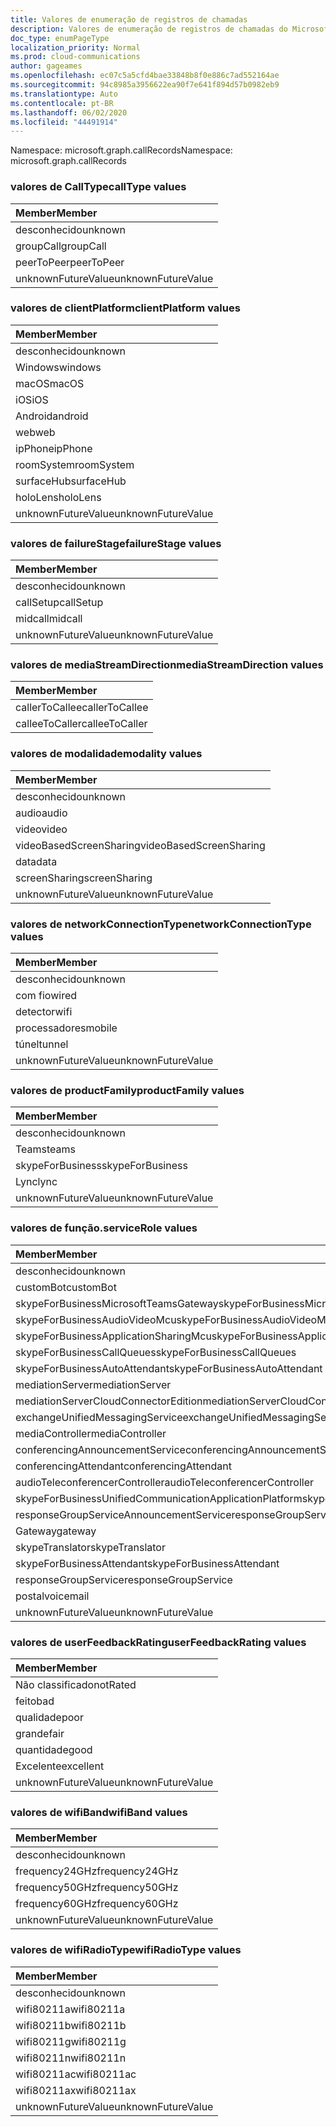 ```yaml
---
title: Valores de enumeração de registros de chamadas
description: Valores de enumeração de registros de chamadas do Microsoft Graph
doc_type: enumPageType
localization_priority: Normal
ms.prod: cloud-communications
author: gageames
ms.openlocfilehash: ec07c5a5cfd4bae33848b8f0e886c7ad552164ae
ms.sourcegitcommit: 94c8985a3956622ea90f7e641f894d57b0982eb9
ms.translationtype: Auto
ms.contentlocale: pt-BR
ms.lasthandoff: 06/02/2020
ms.locfileid: "44491914"
---
```

<span data-ttu-id="95862-103">Namespace: microsoft.graph.callRecords</span><span class="sxs-lookup"><span data-stu-id="95862-103">Namespace: microsoft.graph.callRecords</span></span>

### <a name="calltype-values"></a><span data-ttu-id="95862-104">valores de CallType</span><span class="sxs-lookup"><span data-stu-id="95862-104">callType values</span></span>

| <span data-ttu-id="95862-105">Member</span><span class="sxs-lookup"><span data-stu-id="95862-105">Member</span></span>
|:--------------
| <span data-ttu-id="95862-106">desconhecido</span><span class="sxs-lookup"><span data-stu-id="95862-106">unknown</span></span>
| <span data-ttu-id="95862-107">groupCall</span><span class="sxs-lookup"><span data-stu-id="95862-107">groupCall</span></span>
| <span data-ttu-id="95862-108">peerToPeer</span><span class="sxs-lookup"><span data-stu-id="95862-108">peerToPeer</span></span>
| <span data-ttu-id="95862-109">unknownFutureValue</span><span class="sxs-lookup"><span data-stu-id="95862-109">unknownFutureValue</span></span>

### <a name="clientplatform-values"></a><span data-ttu-id="95862-110">valores de clientPlatform</span><span class="sxs-lookup"><span data-stu-id="95862-110">clientPlatform values</span></span>

| <span data-ttu-id="95862-111">Member</span><span class="sxs-lookup"><span data-stu-id="95862-111">Member</span></span>
|:--------------
| <span data-ttu-id="95862-112">desconhecido</span><span class="sxs-lookup"><span data-stu-id="95862-112">unknown</span></span>
| <span data-ttu-id="95862-113">Windows</span><span class="sxs-lookup"><span data-stu-id="95862-113">windows</span></span>
| <span data-ttu-id="95862-114">macOS</span><span class="sxs-lookup"><span data-stu-id="95862-114">macOS</span></span>
| <span data-ttu-id="95862-115">iOS</span><span class="sxs-lookup"><span data-stu-id="95862-115">iOS</span></span>
| <span data-ttu-id="95862-116">Android</span><span class="sxs-lookup"><span data-stu-id="95862-116">android</span></span>
| <span data-ttu-id="95862-117">web</span><span class="sxs-lookup"><span data-stu-id="95862-117">web</span></span>
| <span data-ttu-id="95862-118">ipPhone</span><span class="sxs-lookup"><span data-stu-id="95862-118">ipPhone</span></span>
| <span data-ttu-id="95862-119">roomSystem</span><span class="sxs-lookup"><span data-stu-id="95862-119">roomSystem</span></span>
| <span data-ttu-id="95862-120">surfaceHub</span><span class="sxs-lookup"><span data-stu-id="95862-120">surfaceHub</span></span>
| <span data-ttu-id="95862-121">holoLens</span><span class="sxs-lookup"><span data-stu-id="95862-121">holoLens</span></span>
| <span data-ttu-id="95862-122">unknownFutureValue</span><span class="sxs-lookup"><span data-stu-id="95862-122">unknownFutureValue</span></span>

### <a name="failurestage-values"></a><span data-ttu-id="95862-123">valores de failureStage</span><span class="sxs-lookup"><span data-stu-id="95862-123">failureStage values</span></span>

| <span data-ttu-id="95862-124">Member</span><span class="sxs-lookup"><span data-stu-id="95862-124">Member</span></span>
|:--------------
| <span data-ttu-id="95862-125">desconhecido</span><span class="sxs-lookup"><span data-stu-id="95862-125">unknown</span></span>
| <span data-ttu-id="95862-126">callSetup</span><span class="sxs-lookup"><span data-stu-id="95862-126">callSetup</span></span>
| <span data-ttu-id="95862-127">midcall</span><span class="sxs-lookup"><span data-stu-id="95862-127">midcall</span></span>
| <span data-ttu-id="95862-128">unknownFutureValue</span><span class="sxs-lookup"><span data-stu-id="95862-128">unknownFutureValue</span></span>

### <a name="mediastreamdirection-values"></a><span data-ttu-id="95862-129">valores de mediaStreamDirection</span><span class="sxs-lookup"><span data-stu-id="95862-129">mediaStreamDirection values</span></span>

| <span data-ttu-id="95862-130">Member</span><span class="sxs-lookup"><span data-stu-id="95862-130">Member</span></span>
|:--------------
| <span data-ttu-id="95862-131">callerToCallee</span><span class="sxs-lookup"><span data-stu-id="95862-131">callerToCallee</span></span>
| <span data-ttu-id="95862-132">calleeToCaller</span><span class="sxs-lookup"><span data-stu-id="95862-132">calleeToCaller</span></span>

### <a name="modality-values"></a><span data-ttu-id="95862-133">valores de modalidade</span><span class="sxs-lookup"><span data-stu-id="95862-133">modality values</span></span>

| <span data-ttu-id="95862-134">Member</span><span class="sxs-lookup"><span data-stu-id="95862-134">Member</span></span>
|:--------------
| <span data-ttu-id="95862-135">desconhecido</span><span class="sxs-lookup"><span data-stu-id="95862-135">unknown</span></span>
| <span data-ttu-id="95862-136">audio</span><span class="sxs-lookup"><span data-stu-id="95862-136">audio</span></span>
| <span data-ttu-id="95862-137">video</span><span class="sxs-lookup"><span data-stu-id="95862-137">video</span></span>
| <span data-ttu-id="95862-138">videoBasedScreenSharing</span><span class="sxs-lookup"><span data-stu-id="95862-138">videoBasedScreenSharing</span></span>
| <span data-ttu-id="95862-139">data</span><span class="sxs-lookup"><span data-stu-id="95862-139">data</span></span>
| <span data-ttu-id="95862-140">screenSharing</span><span class="sxs-lookup"><span data-stu-id="95862-140">screenSharing</span></span>
| <span data-ttu-id="95862-141">unknownFutureValue</span><span class="sxs-lookup"><span data-stu-id="95862-141">unknownFutureValue</span></span>

### <a name="networkconnectiontype-values"></a><span data-ttu-id="95862-142">valores de networkConnectionType</span><span class="sxs-lookup"><span data-stu-id="95862-142">networkConnectionType values</span></span>

| <span data-ttu-id="95862-143">Member</span><span class="sxs-lookup"><span data-stu-id="95862-143">Member</span></span>
|:--------------
| <span data-ttu-id="95862-144">desconhecido</span><span class="sxs-lookup"><span data-stu-id="95862-144">unknown</span></span>
| <span data-ttu-id="95862-145">com fio</span><span class="sxs-lookup"><span data-stu-id="95862-145">wired</span></span>
| <span data-ttu-id="95862-146">detector</span><span class="sxs-lookup"><span data-stu-id="95862-146">wifi</span></span>
| <span data-ttu-id="95862-147">processadores</span><span class="sxs-lookup"><span data-stu-id="95862-147">mobile</span></span>
| <span data-ttu-id="95862-148">túnel</span><span class="sxs-lookup"><span data-stu-id="95862-148">tunnel</span></span>
| <span data-ttu-id="95862-149">unknownFutureValue</span><span class="sxs-lookup"><span data-stu-id="95862-149">unknownFutureValue</span></span>

### <a name="productfamily-values"></a><span data-ttu-id="95862-150">valores de productFamily</span><span class="sxs-lookup"><span data-stu-id="95862-150">productFamily values</span></span>

| <span data-ttu-id="95862-151">Member</span><span class="sxs-lookup"><span data-stu-id="95862-151">Member</span></span>
|:--------------
| <span data-ttu-id="95862-152">desconhecido</span><span class="sxs-lookup"><span data-stu-id="95862-152">unknown</span></span>
| <span data-ttu-id="95862-153">Teams</span><span class="sxs-lookup"><span data-stu-id="95862-153">teams</span></span>
| <span data-ttu-id="95862-154">skypeForBusiness</span><span class="sxs-lookup"><span data-stu-id="95862-154">skypeForBusiness</span></span>
| <span data-ttu-id="95862-155">Lync</span><span class="sxs-lookup"><span data-stu-id="95862-155">lync</span></span>
| <span data-ttu-id="95862-156">unknownFutureValue</span><span class="sxs-lookup"><span data-stu-id="95862-156">unknownFutureValue</span></span>

### <a name="servicerole-values"></a><span data-ttu-id="95862-157">valores de função.</span><span class="sxs-lookup"><span data-stu-id="95862-157">serviceRole values</span></span>

| <span data-ttu-id="95862-158">Member</span><span class="sxs-lookup"><span data-stu-id="95862-158">Member</span></span>
|:--------------
| <span data-ttu-id="95862-159">desconhecido</span><span class="sxs-lookup"><span data-stu-id="95862-159">unknown</span></span>
| <span data-ttu-id="95862-160">customBot</span><span class="sxs-lookup"><span data-stu-id="95862-160">customBot</span></span>
| <span data-ttu-id="95862-161">skypeForBusinessMicrosoftTeamsGateway</span><span class="sxs-lookup"><span data-stu-id="95862-161">skypeForBusinessMicrosoftTeamsGateway</span></span>
| <span data-ttu-id="95862-162">skypeForBusinessAudioVideoMcu</span><span class="sxs-lookup"><span data-stu-id="95862-162">skypeForBusinessAudioVideoMcu</span></span>
| <span data-ttu-id="95862-163">skypeForBusinessApplicationSharingMcu</span><span class="sxs-lookup"><span data-stu-id="95862-163">skypeForBusinessApplicationSharingMcu</span></span>
| <span data-ttu-id="95862-164">skypeForBusinessCallQueues</span><span class="sxs-lookup"><span data-stu-id="95862-164">skypeForBusinessCallQueues</span></span>
| <span data-ttu-id="95862-165">skypeForBusinessAutoAttendant</span><span class="sxs-lookup"><span data-stu-id="95862-165">skypeForBusinessAutoAttendant</span></span>
| <span data-ttu-id="95862-166">mediationServer</span><span class="sxs-lookup"><span data-stu-id="95862-166">mediationServer</span></span>
| <span data-ttu-id="95862-167">mediationServerCloudConnectorEdition</span><span class="sxs-lookup"><span data-stu-id="95862-167">mediationServerCloudConnectorEdition</span></span>
| <span data-ttu-id="95862-168">exchangeUnifiedMessagingService</span><span class="sxs-lookup"><span data-stu-id="95862-168">exchangeUnifiedMessagingService</span></span>
| <span data-ttu-id="95862-169">mediaController</span><span class="sxs-lookup"><span data-stu-id="95862-169">mediaController</span></span>
| <span data-ttu-id="95862-170">conferencingAnnouncementService</span><span class="sxs-lookup"><span data-stu-id="95862-170">conferencingAnnouncementService</span></span>
| <span data-ttu-id="95862-171">conferencingAttendant</span><span class="sxs-lookup"><span data-stu-id="95862-171">conferencingAttendant</span></span>
| <span data-ttu-id="95862-172">audioTeleconferencerController</span><span class="sxs-lookup"><span data-stu-id="95862-172">audioTeleconferencerController</span></span>
| <span data-ttu-id="95862-173">skypeForBusinessUnifiedCommunicationApplicationPlatform</span><span class="sxs-lookup"><span data-stu-id="95862-173">skypeForBusinessUnifiedCommunicationApplicationPlatform</span></span>
| <span data-ttu-id="95862-174">responseGroupServiceAnnouncementService</span><span class="sxs-lookup"><span data-stu-id="95862-174">responseGroupServiceAnnouncementService</span></span>
| <span data-ttu-id="95862-175">Gateway</span><span class="sxs-lookup"><span data-stu-id="95862-175">gateway</span></span>
| <span data-ttu-id="95862-176">skypeTranslator</span><span class="sxs-lookup"><span data-stu-id="95862-176">skypeTranslator</span></span>
| <span data-ttu-id="95862-177">skypeForBusinessAttendant</span><span class="sxs-lookup"><span data-stu-id="95862-177">skypeForBusinessAttendant</span></span>
| <span data-ttu-id="95862-178">responseGroupService</span><span class="sxs-lookup"><span data-stu-id="95862-178">responseGroupService</span></span>
| <span data-ttu-id="95862-179">postal</span><span class="sxs-lookup"><span data-stu-id="95862-179">voicemail</span></span>
| <span data-ttu-id="95862-180">unknownFutureValue</span><span class="sxs-lookup"><span data-stu-id="95862-180">unknownFutureValue</span></span>

### <a name="userfeedbackrating-values"></a><span data-ttu-id="95862-181">valores de userFeedbackRating</span><span class="sxs-lookup"><span data-stu-id="95862-181">userFeedbackRating values</span></span>

| <span data-ttu-id="95862-182">Member</span><span class="sxs-lookup"><span data-stu-id="95862-182">Member</span></span>
|:--------------
| <span data-ttu-id="95862-183">Não classificado</span><span class="sxs-lookup"><span data-stu-id="95862-183">notRated</span></span>
| <span data-ttu-id="95862-184">feito</span><span class="sxs-lookup"><span data-stu-id="95862-184">bad</span></span>
| <span data-ttu-id="95862-185">qualidade</span><span class="sxs-lookup"><span data-stu-id="95862-185">poor</span></span>
| <span data-ttu-id="95862-186">grande</span><span class="sxs-lookup"><span data-stu-id="95862-186">fair</span></span>
| <span data-ttu-id="95862-187">quantidade</span><span class="sxs-lookup"><span data-stu-id="95862-187">good</span></span>
| <span data-ttu-id="95862-188">Excelente</span><span class="sxs-lookup"><span data-stu-id="95862-188">excellent</span></span>
| <span data-ttu-id="95862-189">unknownFutureValue</span><span class="sxs-lookup"><span data-stu-id="95862-189">unknownFutureValue</span></span>

### <a name="wifiband-values"></a><span data-ttu-id="95862-190">valores de wifiBand</span><span class="sxs-lookup"><span data-stu-id="95862-190">wifiBand values</span></span>

| <span data-ttu-id="95862-191">Member</span><span class="sxs-lookup"><span data-stu-id="95862-191">Member</span></span>
|:--------------
| <span data-ttu-id="95862-192">desconhecido</span><span class="sxs-lookup"><span data-stu-id="95862-192">unknown</span></span>
| <span data-ttu-id="95862-193">frequency24GHz</span><span class="sxs-lookup"><span data-stu-id="95862-193">frequency24GHz</span></span>
| <span data-ttu-id="95862-194">frequency50GHz</span><span class="sxs-lookup"><span data-stu-id="95862-194">frequency50GHz</span></span>
| <span data-ttu-id="95862-195">frequency60GHz</span><span class="sxs-lookup"><span data-stu-id="95862-195">frequency60GHz</span></span>
| <span data-ttu-id="95862-196">unknownFutureValue</span><span class="sxs-lookup"><span data-stu-id="95862-196">unknownFutureValue</span></span>

### <a name="wifiradiotype-values"></a><span data-ttu-id="95862-197">valores de wifiRadioType</span><span class="sxs-lookup"><span data-stu-id="95862-197">wifiRadioType values</span></span>

| <span data-ttu-id="95862-198">Member</span><span class="sxs-lookup"><span data-stu-id="95862-198">Member</span></span>
|:--------------
| <span data-ttu-id="95862-199">desconhecido</span><span class="sxs-lookup"><span data-stu-id="95862-199">unknown</span></span>
| <span data-ttu-id="95862-200">wifi80211a</span><span class="sxs-lookup"><span data-stu-id="95862-200">wifi80211a</span></span>
| <span data-ttu-id="95862-201">wifi80211b</span><span class="sxs-lookup"><span data-stu-id="95862-201">wifi80211b</span></span>
| <span data-ttu-id="95862-202">wifi80211g</span><span class="sxs-lookup"><span data-stu-id="95862-202">wifi80211g</span></span>
| <span data-ttu-id="95862-203">wifi80211n</span><span class="sxs-lookup"><span data-stu-id="95862-203">wifi80211n</span></span>
| <span data-ttu-id="95862-204">wifi80211ac</span><span class="sxs-lookup"><span data-stu-id="95862-204">wifi80211ac</span></span>
| <span data-ttu-id="95862-205">wifi80211ax</span><span class="sxs-lookup"><span data-stu-id="95862-205">wifi80211ax</span></span>
| <span data-ttu-id="95862-206">unknownFutureValue</span><span class="sxs-lookup"><span data-stu-id="95862-206">unknownFutureValue</span></span>

<!--
{
  "type": "#page.annotation",
  "namespace": "microsoft.graph.callRecords"
}
-->
